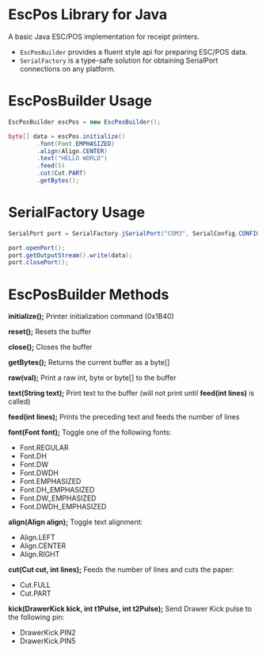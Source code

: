 EscPos Library for Java
=
A basic Java ESC/POS implementation for receipt printers.

 - `EscPosBuilder` provides a fluent style api for preparing ESC/POS data.
 - `SerialFactory` is a type-safe solution for obtaining SerialPort connections
on any platform.


EscPosBuilder Usage
=
```java
EscPosBuilder escPos = new EscPosBuilder();

byte[] data = escPos.initialize()
        .font(Font.EMPHASIZED)
        .align(Align.CENTER)
        .text("HELLO WORLD")
        .feed(5)
        .cut(Cut.PART)
        .getBytes();
```

SerialFactory Usage
=
```java
SerialPort port = SerialFactory.jSerialPort("COM3", SerialConfig.CONFIG_9600_8N1());

port.openPort();
port.getOutputStream().write(data);
port.closePort();
```

EscPosBuilder Methods
=
**initialize();**
Printer initialization command (0x1B40)

**reset();**
Resets the buffer

**close();**
Closes the buffer

**getBytes();**
Returns the current buffer as a byte[] 

**raw(val);**
Print a raw int, byte or byte[] to the buffer

**text(String text);**
Print text to the buffer (will not print until **feed(int lines)** is called)

**feed(int lines);**
Prints the preceding text and feeds the number of lines

**font(Font font);**
Toggle one of the following fonts:
 - Font.REGULAR
 - Font.DH
 - Font.DW
 - Font.DWDH
 - Font.EMPHASIZED
 - Font.DH_EMPHASIZED
 - Font.DW_EMPHASIZED
 - Font.DWDH_EMPHASIZED

**align(Align align);**
Toggle text alignment:
 - Align.LEFT
 - Align.CENTER
 - Align.RIGHT

**cut(Cut cut, int lines);**
Feeds the number of lines and cuts the paper:
 - Cut.FULL
 - Cut.PART

**kick(DrawerKick kick, int t1Pulse, int t2Pulse);**
Send Drawer Kick pulse to the following pin:
 - DrawerKick.PIN2
 - DrawerKick.PIN5